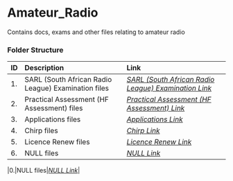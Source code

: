 # Amateur_Radio

Contains docs, exams and other files relating to amateur radio

### Folder Structure

|ID|Description|Link|
| :------------| :------------ | :------------ |
|1.|SARL (South African Radio League) Examination files|*[SARL (South African Radio League) Examination Link](https://github.com/Cale-Torino/Amateur_Radio/tree/main/1.%20SARL%20(South%20African%20Radio%20League)%20Examination%20files)*|
|2.|Practical Assessment (HF Assessment) files|*[Practical Assessment (HF Assessment) Link](https://github.com/Cale-Torino/Amateur_Radio/tree/main/2.%20Practical%20Assessment%20(HF%20Assessment))*|
|3.|Applications files|*[Applications Link](https://github.com/Cale-Torino/Amateur_Radio/tree/main/3.%20Applications)*|
|4.|Chirp files|*[Chirp Link](https://github.com/Cale-Torino/Amateur_Radio/tree/main/4.%20Chirp)*|
|5.|Licence Renew files|*[Licence Renew Link](https://github.com/Cale-Torino/Amateur_Radio/tree/main/5.%20Licence%20Renew)*|
|6.|NULL files|*[NULL Link](NULL)*|

|0.|NULL files|*[NULL Link](NULL)*|